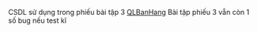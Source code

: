 CSDL sử dụng trong phiếu bài tập 3 [QLBanHang](https://github.com/CK1412/HAUI/tree/main/Lap_trinh_.NET/BAI_11/Bai_11_phieu_bai_tap_2.sql)
Bài tập phiếu 3 vẫn còn 1 số bug nếu test kĩ
